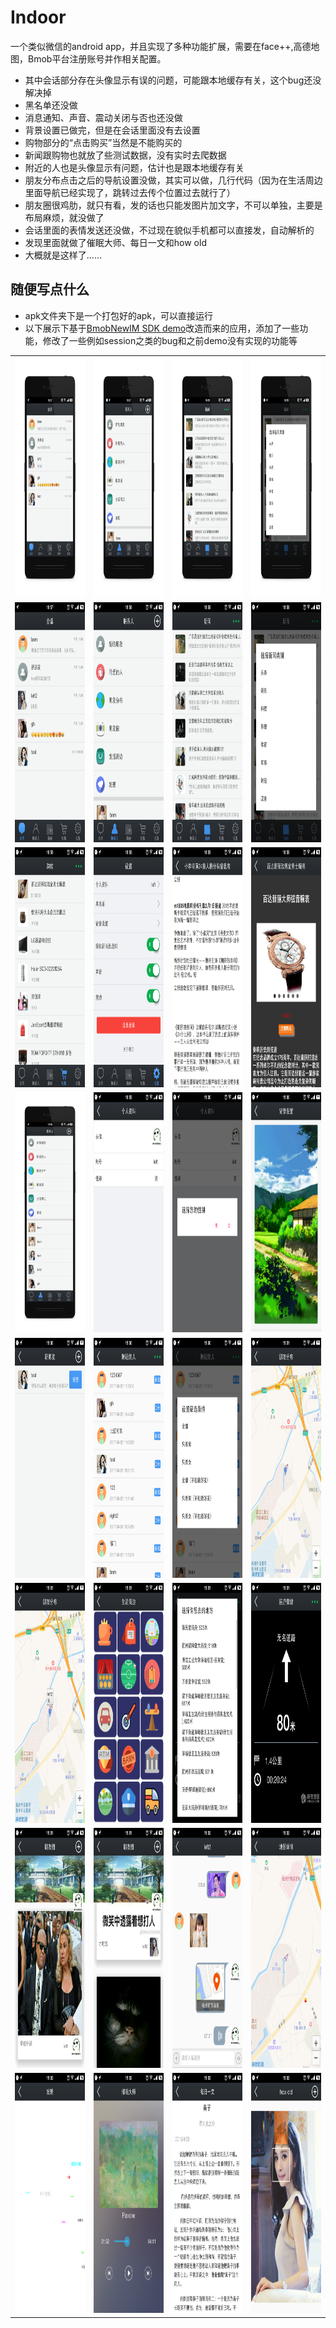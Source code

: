 # Indoor
一个类似微信的android app，并且实现了多种功能扩展，需要在face++,高德地图，Bmob平台注册账号并作相关配置。

* 其中会话部分存在头像显示有误的问题，可能跟本地缓存有关，这个bug还没解决掉
* 黑名单还没做
* 消息通知、声音、震动关闭与否也还没做
* 背景设置已做完，但是在会话里面没有去设置
* 购物部分的“点击购买”当然是不能购买的
* 新闻跟购物也就放了些测试数据，没有实时去爬数据
* 附近的人也是头像显示有问题，估计也是跟本地缓存有关
* 朋友分布点击之后的导航设置没做，其实可以做，几行代码（因为在生活周边里面导航已经实现了，跳转过去传个位置过去就行了）
* 朋友圈很鸡肋，就只有看，发的话也只能发图片加文字，不可以单独，主要是布局麻烦，就没做了
* 会话里面的表情发送还没做，不过现在貌似手机都可以直接发，自动解析的
* 发现里面就做了催眠大师、每日一文和how old
* 大概就是这样了......

## 随便写点什么

* apk文件夹下是一个打包好的apk，可以直接运行
* 以下展示下基于[BmobNewIM SDK demo](http://www.bmob.cn)改造而来的应用，添加了一些功能，修改了一些例如session之类的bug和之前demo没有实现的功能等


<table>
  <tr>
    <td style="vertical-align:bottom; text-align:center;">
     <img width="216" height="384" src="images/Screenshot_2017-04-25-18-57-54-943_Indoor.png"/>
    </td>
    <td style="vertical-align:bottom; text-align:center;">
     <img width="216" height="384" src="images/Screenshot_2017-04-25-18-58-03-589_Indoor.png"/>
    </td>
    <td style="vertical-align:bottom; text-align:center;">
     <img width="216" height="384" src="images/Screenshot_2017-04-25-18-58-32-944_Indoor.png"/>
    </td>
    <td style="vertical-align:bottom; text-align:center;">
     <img width="216" height="384" src="images/Screenshot_2017-04-25-18-58-41-063_Indoor.png"/>
    </td>
  </tr>
  <tr>
    <td style="vertical-align:bottom; text-align:center;">
     <img width="216" height="384" src="images/Screenshot_2017-04-25-18-57-45-088_Indoor.png"/>
    </td>
    <td style="vertical-align:bottom; text-align:center;">
     <img width="216" height="384" src="images/Screenshot_2017-04-25-18-58-06-594_Indoor.png"/>
    </td>
    <td style="vertical-align:bottom; text-align:center;">
     <img width="216" height="384" src="images/Screenshot_2017-04-25-18-58-26-916_Indoor.png"/>
    </td>
    <td style="vertical-align:bottom; text-align:center;">
     <img width="216" height="384" src="images/Screenshot_2017-04-25-18-58-37-015_Indoor.png"/>
    </td>
  </tr>
  <tr>
    <td style="vertical-align:bottom; text-align:center;">
     <img width="216" height="384" src="images/Screenshot_2017-04-25-18-59-39-719_Indoor.png"/>
    </td>
    <td style="vertical-align:bottom; text-align:center;">
     <img width="216" height="384" src="images/Screenshot_2017-04-25-18-59-51-228_Indoor.png"/>
    </td>
    <td style="vertical-align:bottom; text-align:center;">
     <img width="216" height="384" src="images/Screenshot_2017-04-25-18-59-26-481_Indoor.png"/>
    </td>
    <td style="vertical-align:bottom; text-align:center;">
     <img width="216" height="384" src="images/Screenshot_2017-04-25-18-59-42-892_Indoor.png"/>
    </td>
  </tr>
  <tr>
    <td style="vertical-align:bottom; text-align:center;">
     <img width="216" height="384" src="images/Screenshot_2017-04-25-18-58-21-021_Indoor.png"/>
    </td>
    <td style="vertical-align:bottom; text-align:center;">
     <img width="216" height="384" src="images/Screenshot_2017-04-25-18-59-54-336_Indoor.png"/>
    </td>
    <td style="vertical-align:bottom; text-align:center;">
     <img width="216" height="384" src="images/Screenshot_2017-04-25-19-00-01-387_Indoor.png"/>
    </td>
    <td style="vertical-align:bottom; text-align:center;">
     <img width="216" height="384" src="images/Screenshot_2017-04-25-19-00-17-068_Indoor.png"/>
    </td>
  </tr> 
  <tr>
    <td style="vertical-align:bottom; text-align:center;">
     <img width="216" height="384" src="images/Screenshot_2017-04-25-19-00-38-609_Indoor.png"/>
    </td>
    <td style="vertical-align:bottom; text-align:center;">
     <img width="216" height="384" src="images/Screenshot_2017-04-25-19-00-55-593_Indoor.png"/>
    </td>
    <td style="vertical-align:bottom; text-align:center;">
     <img width="216" height="384" src="images/Screenshot_2017-04-25-19-00-58-242_Indoor.png"/>
    </td>
    <td style="vertical-align:bottom; text-align:center;">
     <img width="216" height="384" src="images/Screenshot_2017-04-25-19-01-14-378_Indoor.png"/>
    </td>
  </tr> 
  <tr>
    <td style="vertical-align:bottom; text-align:center;">
     <img width="216" height="384" src="images/Screenshot_2017-04-25-19-01-17-669_Indoor.png"/>
    </td>
    <td style="vertical-align:bottom; text-align:center;">
     <img width="216" height="384" src="images/Screenshot_2017-04-25-19-01-26-420_Indoor.png"/>
    </td>
    <td style="vertical-align:bottom; text-align:center;">
     <img width="216" height="384" src="images/Screenshot_2017-04-25-19-01-32-952_Indoor.png"/>
    </td>
    <td style="vertical-align:bottom; text-align:center;">
     <img width="216" height="384" src="images/Screenshot_2017-04-25-19-01-37-732_Indoor.png"/>
    </td>
  </tr> 
  <tr>
    <td style="vertical-align:bottom; text-align:center;">
     <img width="216" height="384" src="images/Screenshot_2017-04-25-19-01-48-937_Indoor.png"/>
    </td>
    <td style="vertical-align:bottom; text-align:center;">
     <img width="216" height="384" src="images/Screenshot_2017-04-25-19-01-55-237_Indoor.png"/>
    </td>
    <td style="vertical-align:bottom; text-align:center;">
     <img width="216" height="384" src="images/Screenshot_2017-04-25-19-02-11-121_Indoor.png"/>
    </td>
    <td style="vertical-align:bottom; text-align:center;">
     <img width="216" height="384" src="images/Screenshot_2017-04-25-19-02-15-991_Indoor.png"/>
    </td>
  </tr>
  <tr>
    <td style="vertical-align:bottom; text-align:center;">
     <img width="216" height="384" src="images/Screenshot_2017-04-25-19-02-35-033_Indoor.png"/>
    </td>
    <td style="vertical-align:bottom; text-align:center;">
     <img width="216" height="384" src="images/Screenshot_2017-04-25-19-02-49-417_Indoor.png"/>
    </td>
    <td style="vertical-align:bottom; text-align:center;">
     <img width="216" height="384" src="images/Screenshot_2017-04-25-19-03-01-386_Indoor.png"/>
    </td>
    <td style="vertical-align:bottom; text-align:center;">
     <img width="216" height="384" src="images/Screenshot_2017-04-25-19-03-25-811_Indoor.png"/>
    </td>
  </tr>
</table>
